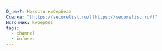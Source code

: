 ```yaml
---
О_чем?: Новости кибербеза
Ссылка: "[https://securelist.ru/](https://securelist.ru/)"
Источник: Кибербез
tags:
  - channel
  - infosec
---
```

